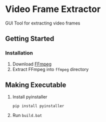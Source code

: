 # Video Frame Extractor

GUI Tool for extracting video frames

## Getting Started

### Installation

1. Download [FFmpeg](https://ffmpeg.org/)
1. Extract FFmpeg into `ffmpeg` directory

## Making Executable

1. Install pyinstaller
    ```
    pip install pyinstaller
    ```
1. Run `build.bat`
